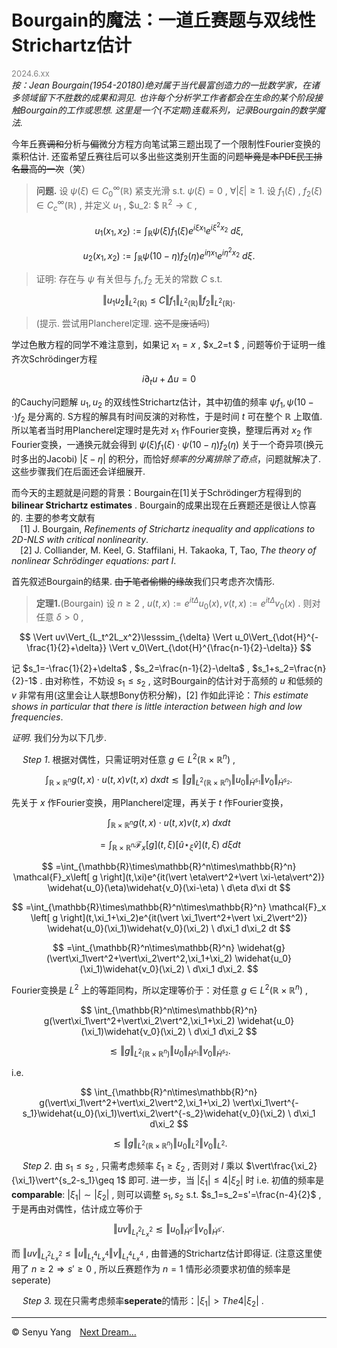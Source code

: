 <style>
.bjimg{
  position: fixed;
  top: 0;
  left: 0;
  width:100%;
height:100%;
min-width: 1000px;
z-index:-10;
zoom: 1;
  background-image: url(https://encrypted-tbn0.gstatic.com/images?q=tbn:ANd9GcQgBA_vJZU-QJZ2ZyiJQ0zo2xmpT2qMGT6gTw&s);
  background-repeat: no-repeat;
  background-size: contain;
  background-position: center 0;
  opacity: 0.3;
  }
</style>
<head>
    <script src="https://cdn.mathjax.org/mathjax/latest/MathJax.js?config=TeX-AMS-MML_HTMLorMML" type="text/javascript"></script>
    <script type="text/x-mathjax-config">
        MathJax.Hub.Config({
            tex2jax: {
            skipTags: ['script', 'noscript', 'style', 'textarea', 'pre'],
            inlineMath: [['$','$']]
            }
        });
    </script>
</head>
<div class="bjimg"></div>

# Bourgain的魔法：一道丘赛题与双线性Strichartz估计

<font size="2" color="grey">2024.6.xx </font><br/>
*按：Jean Bourgain(1954-20180)绝对属于当代最富创造力的一批数学家，在诸多领域留下不胜数的成果和洞见. 也许每个分析学工作者都会在生命的某个阶段接触Bourgain的工作或思想. 这里是一个(不定期)连载系列，记录Bourgain的数学魔法.*

今年丘赛~~调和~~分析与~~偏~~微分方程方向笔试第三题出现了一个限制性Fourier变换的乘积估计. 还蛮希望丘赛往后可以多出些这类别开生面的问题~~毕竟是本PDE民工排名最高的一次~~（笑）

>**问题.** 设 $\psi(\xi)\in C_0^{\infty}(\mathbb{R})$ 紧支光滑 s.t. $\psi(\xi)=0$ , $\forall \vert\xi\vert\geq 1$. 设 $f_1(\xi)$ , $f_2(\xi)\in C_c^{\infty}(\mathbb{R})$ , 并定义 $u_1$ , $u_2: $ $\mathbb{R}^2\to\mathbb{C}$ , 
>
$$
u_1(x_1,x_2):=\int_{\mathbb{R}} \psi(\xi)f_1(\xi)e^{i\xi x_1}e^{i\xi^2 x_2} \ d\xi , 
$$
>
$$
u_2(x_1,x_2):=\int_{\mathbb{R}} \psi(10-\eta)f_2(\eta)e^{i\eta x_1}e^{i\eta^2 x_2} \ d\xi .
$$
>
>证明: 存在与 $\psi$ 有关但与 $f_1, f_2$ 无关的常数 $C$ s.t. 
>
$$
\Vert u_1u_2\Vert_{L^2(\mathbb{R})}\leq C\Vert f_1\Vert_{L^2(\mathbb{R})} \Vert f_2\Vert_{L^2(\mathbb{R})}.
$$
>
>(提示. 尝试用Plancherel定理. ~~这不是废话吗~~)

学过色散方程的同学不难注意到，如果记 $x_1=x$ , $x_2=t $ , 问题等价于证明一维齐次Schrödinger方程

$$
i\partial_t u+\Delta u=0
$$

的Cauchy问题解 $u_1, u_2$ 的双线性Strichartz估计，其中初值的频率 $\psi f_1, \psi(10-\cdot )f_2$ 是分离的. S方程的解具有时间反演的对称性，于是时间 $t$ 可在整个 $\mathbb{R}$ 上取值. 所以笔者当时用Plancherel定理时是先对 $x_1$ 作Fourier变换，整理后再对 $x_2$ 作Fourier变换，一通换元就会得到 $\psi(\xi)f_1(\xi)\cdot \psi(10-\eta)f_2(\eta)$ 关于一个奇异项(换元时多出的Jacobi) $\vert \xi-\eta\vert$ 的积分，而恰好*频率的分离排除了奇点*，问题就解决了. 这些步骤我们在后面还会详细展开.<br/>

而今天的主题就是问题的背景：Bourgain在[1]关于Schrödinger方程得到的 **bilinear Strichartz estimates** . Bourgain的成果出现在丘赛题还是很让人惊喜的. 主要的参考文献有<br>
&emsp;[1] J. Bourgain, *Refinements of Strichartz inequality and applications to 2D-NLS with critical nonlinearity*.<br>
&emsp;[2] J. Colliander, M. Keel, G. Staffilani, H. Takaoka, T, Tao, *The theory of nonlinear Schrödinger equations: part Ⅰ*.<br>

首先叙述Bourgain的结果. ~~由于笔者偷懒的缘故~~我们只考虑齐次情形.

>**定理1.**(Bourgain) 设 $n\geq 2$ , $u(t,x):=e^{it\Delta}u_0(x), v(t,x):=e^{it\Delta}v_0(x)$ . 则对任意 $\delta>0$ , 
>
$$
\Vert uv\Vert_{L_t^2L_x^2}\lesssim_{\delta} \Vert u_0\Vert_{\dot{H}^{-\frac{1}{2}+\delta}} \Vert v_0\Vert_{\dot{H}^{\frac{n-1}{2}-\delta}}
$$

记 $s_1=-\frac{1}{2}+\delta$ , $s_2=\frac{n-1}{2}-\delta$ , $s_1+s_2=\frac{n}{2}-1$ . 由对称性，不妨设 $s_1\leq s_2$ , 这时Bourgain的估计对于高频的 $u$ 和低频的 $v$ 非常有用(这里会让人联想Bony仿积分解)，[2] 作如此评论：*This estimate shows in particular that there is little interaction between high and low frequencies*. <br/>

*证明*. 我们分为以下几步. <br> 

&emsp; *Step 1*. 根据对偶性，只需证明对任意 $g\in L^2(\mathbb{R}\times\mathbb{R}^n)$ , 

$$
\int_{\mathbb{R}\times\mathbb{R}^n} g(t,x)\cdot u(t,x)v(t,x) \ dxdt\lesssim \Vert g\Vert_{L^2(\mathbb{R}\times\mathbb{R}^n)} \Vert u_0\Vert_{\dot{H}^{s_1}} \Vert v_0\Vert_{\dot{H}^{s_2}}.
$$

先关于 $x$ 作Fourier变换，用Plancherel定理，再关于 $t$ 作Fourier变换，

$$
\int_{\mathbb{R}\times\mathbb{R}^n} g(t,x)\cdot u(t,x)v(t,x) \ dxdt
$$

$$
=\int_{\mathbb{R}\times\mathbb{R}^n} \mathcal{F}_x\left[g\right](t,\xi)\left[ \widehat{u}\star_{\xi}\widehat{v} \right](t, \xi) \ d\xi dt
$$

$$
=\int_{\mathbb{R}\times\mathbb{R}^n\times\mathbb{R}^n} \mathcal{F}_x\left[ g \right](t,\xi)e^{it(\vert \eta\vert^2+\vert \xi-\eta\vert^2)} \widehat{u_0}(\eta)\widehat{v_0}(\xi-\eta) \ d\eta d\xi dt
$$

$$
=\int_{\mathbb{R}\times\mathbb{R}^n\times\mathbb{R}^n} \mathcal{F}_x \left[ g \right](t,\xi_1+\xi_2)e^{it(\vert \xi_1\vert^2+\vert \xi_2\vert^2)} \widehat{u_0}(\xi_1)\widehat{v_0}(\xi_2) \ d\xi_1 d\xi_2 dt
$$

$$
=\int_{\mathbb{R}^n\times\mathbb{R}^n} \widehat{g}(\vert\xi_1\vert^2+\vert\xi_2\vert^2,\xi_1+\xi_2) \widehat{u_0}(\xi_1)\widehat{v_0}(\xi_2) \ d\xi_1 d\xi_2.
$$

Fourier变换是 $L^2$ 上的等距同构，所以定理等价于：对任意 $g\in L^2(\mathbb{R}\times\mathbb{R}^n)$ , 

$$
\int_{\mathbb{R}^n\times\mathbb{R}^n} g(\vert\xi_1\vert^2+\vert\xi_2\vert^2,\xi_1+\xi_2) \widehat{u_0}(\xi_1)\widehat{v_0}(\xi_2) \ d\xi_1 d\xi_2
$$

$$
\lesssim \Vert g\Vert_{L^2(\mathbb{R}\times\mathbb{R}^n)} \Vert u_0\Vert_{\dot{H}^{s_1}} \Vert v_0\Vert_{\dot{H}^{s_2}}.
$$

i.e.

$$
\int_{\mathbb{R}^n\times\mathbb{R}^n} g(\vert\xi_1\vert^2+\vert\xi_2\vert^2,\xi_1+\xi_2) \vert\xi_1\vert^{-s_1}\widehat{u_0}(\xi_1)\vert\xi_2\vert^{-s_2}\widehat{v_0}(\xi_2) \ d\xi_1 d\xi_2
$$

$$
\lesssim \Vert g\Vert_{L^2(\mathbb{R}\times\mathbb{R}^n)} \Vert u_0\Vert_{L^2} \Vert v_0\Vert_{L^2}.
$$

&emsp; *Step 2*. 由 $s_1\leq s_2$ , 只需考虑频率 $\xi_1\geq \xi_2$ , 否则对 $I$ 乘以 $\vert\frac{\xi_2}{\xi_1}\vert^{s_2-s_1}\geq 1$ 即可. 进一步，当 $\vert \xi_1\vert\leq 4\vert \xi_2\vert$ 时 i.e. 初值的频率是**comparable**: $\vert\xi_1\vert \sim \vert \xi_2\vert$ , 则可以调整 $s_1, s_2$ s.t. $s_1=s_2=s'=\frac{n-4}{2}$ , 于是再由对偶性，估计成立等价于

$$
\Vert uv\Vert_{L_t^2L_x^2}\lesssim \Vert u_0\Vert_{\dot{H}^{s'}} \Vert v_0\Vert_{\dot{H}^{s'}}.  
$$

而 $\Vert uv\Vert_{L_t^2L_x^2} \leq \Vert u\Vert_{L_t^4L_x^4} \Vert v\Vert_{L_t^4L_x^4}$ , 由普通的Strichartz估计即得证. (注意这里使用了 $n\geq 2\Rightarrow s'\geq 0$ , 所以丘赛题作为 $n=1$ 情形必须要求初值的频率是seperate) <br>

&emsp; *Step 3.* 现在只需考虑频率**seperate**的情形：$\vert\xi_1\vert > The4\vert\xi_2\vert$ .

<hr style="height=1px">

&copy; Senyu Yang&emsp;[Next Dream…](./)
